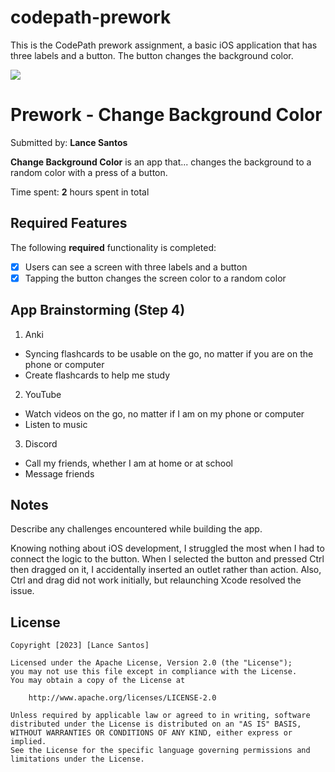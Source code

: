 # codepath-prework
This is the CodePath prework assignment, a basic iOS application that has three labels and a button. The button changes the background color.

<div>
    <a href="https://www.loom.com/share/9021260e0e444fbcb4b842c58d12f13c">
    </a>
    <a href="https://www.loom.com/share/9021260e0e444fbcb4b842c58d12f13c">
      <img style="max-width:300px;" src="https://cdn.loom.com/sessions/thumbnails/9021260e0e444fbcb4b842c58d12f13c-with-play.gif">
    </a>
</div>

# Prework - Change Background Color 

Submitted by: **Lance Santos**

**Change Background Color** is an app that... changes the background to a random color with a press of a button. 

Time spent: **2** hours spent in total

## Required Features

The following **required** functionality is completed:

- [X] Users can see a screen with three labels and a button
- [X] Tapping the button changes the screen color to a random color

## App Brainstorming (Step 4)

1. Anki
- Syncing flashcards to be usable on the go, no matter if you are on the phone or computer
- Create flashcards to help me study

2. YouTube
- Watch videos on the go, no matter if I am on my phone or computer
- Listen to music 

3. Discord
- Call my friends, whether I am at home or at school
- Message friends

## Notes

Describe any challenges encountered while building the app. 

Knowing nothing about iOS development, I struggled the most when I had to connect the logic to the button. When I selected the button and pressed Ctrl then dragged on it, I accidentally inserted an outlet rather than action. Also, Ctrl and drag did not work initially, but relaunching Xcode resolved the issue. 

## License

    Copyright [2023] [Lance Santos]

    Licensed under the Apache License, Version 2.0 (the "License");
    you may not use this file except in compliance with the License.
    You may obtain a copy of the License at

        http://www.apache.org/licenses/LICENSE-2.0

    Unless required by applicable law or agreed to in writing, software
    distributed under the License is distributed on an "AS IS" BASIS,
    WITHOUT WARRANTIES OR CONDITIONS OF ANY KIND, either express or implied.
    See the License for the specific language governing permissions and
    limitations under the License.
